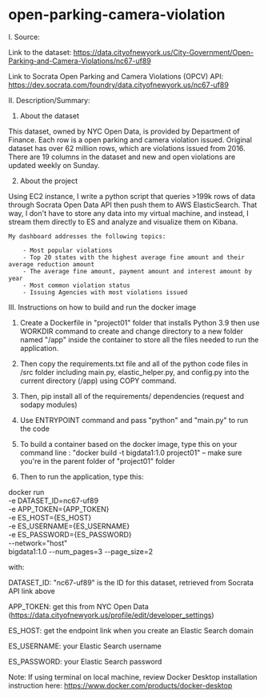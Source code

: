 # open-parking-camera-violation
I. Source: 

Link to the dataset: https://data.cityofnewyork.us/City-Government/Open-Parking-and-Camera-Violations/nc67-uf89

Link to Socrata Open Parking and Camera Violations (OPCV) API: https://dev.socrata.com/foundry/data.cityofnewyork.us/nc67-uf89

II. Description/Summary:

1. About the dataset

This dataset, owned by NYC Open Data, is provided by Department of Finance. Each row is a open parking and camera violation issued. Original dataset has over 62 million rows, which are violations issued from 2016. There are 19 columns in the dataset and new and open violations are updated weekly on Sunday. 

2. About the project

Using EC2 instance, I write a python script that queries >199k rows of data through Socrata Open Data API then push them to AWS ElasticSearch. That way, I don't have to store any data into my virtual machine, and instead, I stream them directly to ES and analyze and visualize them on Kibana. 

    My dashboard addresses the following topics: 
    
        - Most popular violations
        - Top 20 states with the highest average fine amount and their average reduction amount
        - The average fine amount, payment amount and interest amount by year
        - Most common violation status
        - Issuing Agencies with most violations issued 

III. Instructions on how to build and run the docker image
  
1. Create a Dockerfile in "project01" folder that installs Python 3.9 then use WORKDIR command to create and change directory to a new folder named "/app" inside the container to store all the files needed to run the application. 

2. Then copy the requirements.txt file and all of the python code files in /src folder including main.py, elastic_helper.py, and config.py into the current directory (/app) using COPY command. 

3. Then, pip install all of the requirements/ dependencies (request and sodapy modules)

4. Use ENTRYPOINT command and pass "python" and "main.py" to run the code

5. To build a container based on the docker image, type this on your command line : "docker build -t bigdata1:1.0 project01" – make sure you're in the parent folder of "project01" folder

6. Then to run the application, type this: 

docker run \
 -e DATASET_ID=nc67-uf89 \
 -e APP_TOKEN={APP_TOKEN} \
 -e ES_HOST={ES_HOST} \
 -e ES_USERNAME={ES_USERNAME} \
 -e ES_PASSWORD={ES_PASSWORD} \
 --network="host" \
 bigdata1:1.0 --num_pages=3 --page_size=2
 
 with: 
 
 DATASET_ID: "nc67-uf89" is the ID for this dataset, retrieved from Socrata API link above 
 
 APP_TOKEN: get this from NYC Open Data (https://data.cityofnewyork.us/profile/edit/developer_settings)
 
 ES_HOST: get the endpoint link when you create an Elastic Search domain 
 
 ES_USERNAME: your Elastic Search username
 
 ES_PASSWORD: your Elastic Search password
 
 Note: If using terminal on local machine, review Docker Desktop installation instruction here: https://www.docker.com/products/docker-desktop
 
 
 

